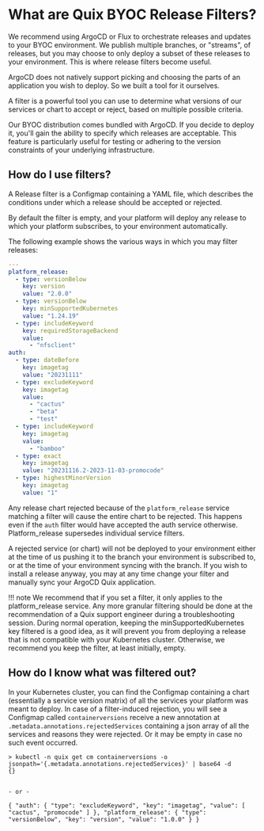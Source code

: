 # What are Quix BYOC Release Filters?

We recommend using ArgoCD or Flux to orchestrate releases and updates to your BYOC environment. We publish multiple branches, or "streams", of releases, but you may choose to only deploy a subset of these releases to your environment. This is where release filters become useful. 

ArgoCD does not natively support picking and choosing the parts of an application you wish to deploy. So we built a tool for it ourselves.

A filter is a powerful tool you can use to determine what versions of our services or chart to accept or reject, based on multiple possible criteria.

Our BYOC distribution comes bundled with ArgoCD. If you decide to deploy it, you'll gain the ability to specify which releases are acceptable. This feature is particularly useful for testing or adhering to the version constraints of your underlying infrastructure.

## How do I use filters?

A Release filter is a Configmap containing a YAML file, which describes the conditions under which a release should be accepted or rejected.

By default the filter is empty, and your platform will deploy any release to which your platform subscribes, to your environment automatically.

The following example shows the various ways in which you may filter releases:
```yaml
---
platform_release:
  - type: versionBelow
    key: version
    value: "2.0.0"
  - type: versionBelow
    key: minSupportedKubernetes
    value: "1.24.19"
  - type: includeKeyword
    key: requiredStorageBackend
    value: 
      - "nfsclient"
auth:
  - type: dateBefore
    key: imagetag
    value: "20231111"
  - type: excludeKeyword
    key: imagetag
    value: 
      - "cactus"
      - "beta"
      - "test"
  - type: includeKeyword
    key: imagetag
    value: 
      - "bamboo"
  - type: exact
    key: imagetag
    value: "20231116.2-2023-11-03-promocode"
  - type: highestMinorVersion
    key: imagetag
    value: "1"
```

Any release chart rejected because of the `platform_release` service matching a filter will cause the entire chart to be rejected. This happens even if the `auth` filter would have accepted the auth service otherwise. Platform_release supersedes individual service filters.

A rejected service (or chart) will not be deployed to your environment either at the time of us pushing it to the branch your environment is subscribed to, or at the time of your environment syncing with the branch. If you wish to install a release anyway, you may at any time change your filter and manually sync your ArgoCD Quix application.

!!! note
    We recommend that if you set a filter, it only applies to the platform_release service. Any more granular filtering should be done at the recommendation of a Quix support engineer during a troubleshooting session. During normal operation, keeping the minSupportedKubernetes key filtered is a good idea, as it will prevent you from deploying a release that is not compatible with your Kubernetes cluster. Otherwise, we recommend you keep the filter, at least initially, empty.

## How do I know what was filtered out?

In your Kubernetes cluster, you can find the Configmap containing a chart (essentially a service version matrix) of all the services your platform was meant to deploy. In case of a filter-induced rejection, you will see a Configmap called `containerversions` receive a new annotation at `.metadata.annotations.rejectedServices` containing a json array of all the services and reasons they were rejected. Or it may be empty in case no such event occurred.

```
> kubectl -n quix get cm containerversions -o jsonpath='{.metadata.annotations.rejectedServices}' | base64 -d
{}


- or -

{ "auth": { "type": "excludeKeyword", "key": "imagetag", "value": [ "cactus", "promocode" ] }, "platform_release": { "type": "versionBelow", "key": "version", "value": "1.0.0" } }
```

